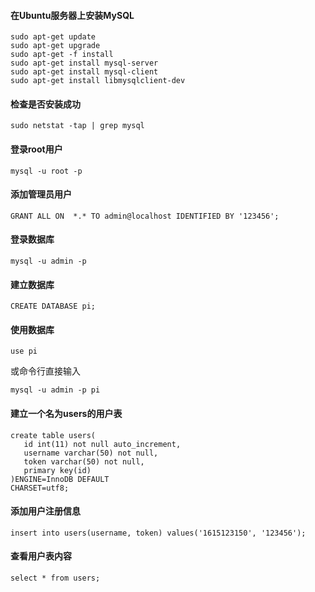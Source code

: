 #### 在Ubuntu服务器上安装MySQL
```
sudo apt-get update
sudo apt-get upgrade
sudo apt-get -f install
sudo apt-get install mysql-server
sudo apt-get install mysql-client
sudo apt-get install libmysqlclient-dev
```

#### 检查是否安装成功
```
sudo netstat -tap | grep mysql
```

#### 登录root用户
```
mysql -u root -p
```

#### 添加管理员用户
```
GRANT ALL ON  *.* TO admin@localhost IDENTIFIED BY '123456';
```

#### 登录数据库
```
mysql -u admin -p
```

#### 建立数据库
```
CREATE DATABASE pi;
```

#### 使用数据库
```
use pi
```
或命令行直接输入
```
mysql -u admin -p pi
```

#### 建立一个名为users的用户表
```
create table users(
   id int(11) not null auto_increment,
   username varchar(50) not null,
   token varchar(50) not null,
   primary key(id)
)ENGINE=InnoDB DEFAULT
CHARSET=utf8;
```

#### 添加用户注册信息
```
insert into users(username, token) values('1615123150', '123456');
```

#### 查看用户表内容
```
select * from users;
```
